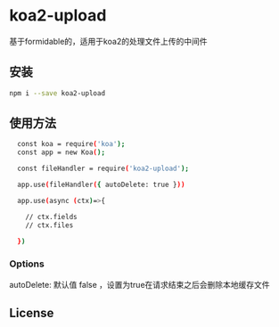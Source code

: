 # koa2-upload

基于formidable的，适用于koa2的处理文件上传的中间件

## 安装

```sh
npm i --save koa2-upload
```

## 使用方法

  ```sh
    const koa = require('koa');
    const app = new Koa();

    const fileHandler = require('koa2-upload');

    app.use(fileHandler({ autoDelete: true }))

    app.use(async (ctx)=>{

      // ctx.fields
      // ctx.files

    })
  ```
### Options

  autoDelete: 默认值 false ，设置为true在请求结束之后会删除本地缓存文件

## License

